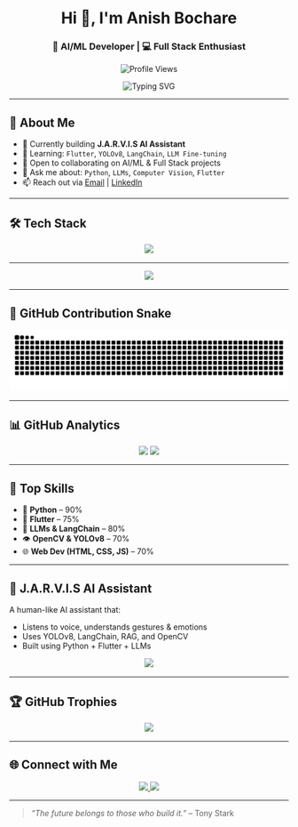 <h1 align="center">Hi 👋, I'm Anish Bochare</h1>
<h3 align="center">🚀 AI/ML Developer | 💻 Full Stack Enthusiast</h3>

<p align="center">
  <img src="https://komarev.com/ghpvc/?username=anishbochare&label=Profile%20Views&color=brightgreen&style=flat" alt="Profile Views" />
</p>

<p align="center">
  <img src="https://readme-typing-svg.herokuapp.com?font=Fira+Code&duration=3000&pause=1000&color=00F7FF&center=true&vCenter=true&width=435&lines=AI+%2F+ML+Developer;Flutter+%7C+LLMs+%7C+Computer+Vision;Building+J.A.R.V.I.S+Assistant;Let%E2%80%99s+Create+Together+%F0%9F%9A%80" alt="Typing SVG" />
</p>

---

## 🚀 About Me

- 🔭 Currently building **J.A.R.V.I.S AI Assistant**
- 🌱 Learning: `Flutter`, `YOLOv8`, `LangChain`, `LLM Fine-tuning`
- 🤝 Open to collaborating on AI/ML & Full Stack projects
- 💬 Ask me about: `Python`, `LLMs`, `Computer Vision`, `Flutter`
- 📫 Reach out via [Email](mailto:anishbochare@gmail.com) | [LinkedIn](https://linkedin.com/in/anish-bochare-927729275)

---

## 🛠️ Tech Stack

<p align="center">
  <img src="https://skillicons.dev/icons?i=python,js,flutter,tensorflow,opencv,html,css,react" />
</p>

---

<!-- 📈 Contribution Graph -->
<p align="center">
  <img src="https://github-readme-activity-graph.vercel.app/graph?username=whitevshadow&theme=react-dark&area=true&hide_border=true" />
</p>

---

## 🐍 GitHub Contribution Snake

<p align="center">
  <img src="https://raw.githubusercontent.com/whitevshadow/whitevshadow/output/github-snake.svg" alt="Snake animation" />
</p>

---

## 📊 GitHub Analytics

<p align="center">
  <img src="https://github-readme-stats.vercel.app/api?username=whitevshadow&show_icons=true&theme=radical&hide_border=true&hide_title=true" width="48%" />
  <img src="https://streak-stats.demolab.com?user=whitevshadow&theme=radical&hide_border=true" />
</p>

---

## 🧠 Top Skills

- 🐍 **Python** – 90%
- 📱 **Flutter** – 75%
- 🧠 **LLMs & LangChain** – 80%
- 👁️ **OpenCV & YOLOv8** – 70%
- 🌐 **Web Dev (HTML, CSS, JS)** – 70%

---

## 🤖 J.A.R.V.I.S AI Assistant

A human-like AI assistant that:

- Listens to voice, understands gestures & emotions
- Uses YOLOv8, LangChain, RAG, and OpenCV
- Built using Python + Flutter + LLMs

<p align="center">
  <img src="https://media.giphy.com/media/l4FGuhL4U2WyjdkaY/giphy.gif" width="400"/>
</p>

---

## 🏆 GitHub Trophies

<p align="center">
  <img src="https://github-profile-trophy.vercel.app/?username=whitevshadow&theme=onedark&no-frame=true&row=1&margin-w=10" />
</p>

---

## 🌐 Connect with Me

<p align="center">
  <a href="https://linkedin.com/in/anish-bochare-927729275" target="_blank">
    <img src="https://img.shields.io/badge/LinkedIn-blue?logo=linkedin&style=for-the-badge" />
  </a>
  <a href="mailto:anishbochare@gmail.com">
    <img src="https://img.shields.io/badge/Gmail-red?logo=gmail&style=for-the-badge" />
  </a>
</p>

---

> _“The future belongs to those who build it.”_ – Tony Stark

